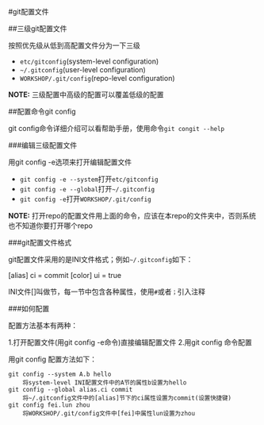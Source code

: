 #git配置文件

##三级git配置文件

按照优先级从低到高配置文件分为一下三级

* `etc/gitconfig`(system-level configuration)
* `~/.gitconfig`(user-level configuration)
* `WORKSHOP/.git/config`(repo-level configuration)

**NOTE:**
三级配置中高级的配置可以覆盖低级的配置
		 
##配置命令git config

git config命令详细介绍可以看帮助手册，使用命令`git congit --help`

###编辑三级配置文件

用git config -e选项来打开编辑配置文件
* `git config -e --system`打开`etc/gitconfig`
* `git config -e --global`打开`~/.gitconfig`
* `git config -e`打开`WORKSHOP/.git/config`

**NOTE:** 
打开repo的配置文件用上面的命令，应该在本repo的文件夹中，否则系统也不知道你要打开哪个repo

###git配置文件格式

git配置文件采用的是INI文件格式；例如`~/.gitconfig`如下：

>
[alias]
	ci = commit
[color]
	ui = true

INI文件[]叫做节，每一节中包含各种属性，使用`#`或者`；`引入注释

###如何配置

配置方法基本有两种：

1.打开配置文件(用git config -e命令)直接编辑配置文件
2.用git config 命令配置

用git config 配置方法如下：

```
git config --system A.b hello
	将system-level INI配置文件中的A节的属性b设置为hello
git config --global alias.ci commit
	将~/.gitconfig文件中的[alias]节下的ci属性设置为commit(设置快捷键)
git config fei.lun zhou
	将WORKSHOP/.git/config文件中[fei]中属性lun设置为zhou
```


